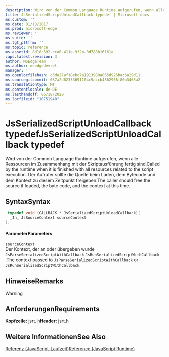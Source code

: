 ```yaml
---
description: Wird von der Common Language Runtime aufgerufen, wenn alle Ressourcen im Zusammenhang mit der Skriptausführung fertig sind. Der Aufrufer sollte die Quelle beim Laden, dem Bytecode und dem Kontext zu diesem Zeitpunkt freigeben.
title: JsSerializedScriptUnloadCallback typedef | Microsoft docs
ms.custom: ''
ms.date: 01/18/2017
ms.prod: microsoft-edge
ms.reviewer: ''
ms.suite: ''
ms.tgt_pltfrm: ''
ms.topic: reference
ms.assetid: 8d18c392-cca0-411e-9f2b-0d788b16161a
caps.latest.revision: 3
author: MSEdgeTeam
ms.author: msedgedevrel
manager: ''
ms.openlocfilehash: c3da27af18ebc7a1913980a865d926bac6a29d11
ms.sourcegitcommit: 037a2d62333691104c9accb4862968f80a3465a2
ms.translationtype: MT
ms.contentlocale: de-DE
ms.lasthandoff: 06/18/2020
ms.locfileid: "10751940"
---
```

# <span data-ttu-id="50c01-104">JsSerializedScriptUnloadCallback typedef</span><span class="sxs-lookup"><span data-stu-id="50c01-104">JsSerializedScriptUnloadCallback typedef</span></span>
<span data-ttu-id="50c01-105">Wird von der Common Language Runtime aufgerufen, wenn alle Ressourcen im Zusammenhang mit der Skriptausführung fertig sind.</span><span class="sxs-lookup"><span data-stu-id="50c01-105">Called by the runtime when it is finished with all resources related to the script execution.</span></span> <span data-ttu-id="50c01-106">Der Aufrufer sollte die Quelle beim Laden, dem Bytecode und dem Kontext zu diesem Zeitpunkt freigeben.</span><span class="sxs-lookup"><span data-stu-id="50c01-106">The caller should free the source if loaded, the byte code, and the context at this time.</span></span>  
  
## <span data-ttu-id="50c01-107">Syntax</span><span class="sxs-lookup"><span data-stu-id="50c01-107">Syntax</span></span>  
  
```cpp  
 typedef void (CALLBACK * JsSerializedScriptUnloadCallback)(  
  _In_ JsSourceContext sourceContext  
);  
```  
  
#### <span data-ttu-id="50c01-108">Parameter</span><span class="sxs-lookup"><span data-stu-id="50c01-108">Parameters</span></span>  
 `sourceContext`  
 <span data-ttu-id="50c01-109">Der Kontext, der an oder übergeben wurde `JsParseSerializedScriptWithCallback` `JsRunSerializedScriptWithCallback` .</span><span class="sxs-lookup"><span data-stu-id="50c01-109">The context passed to `JsParseSerializedScriptWithCallback` or `JsRunSerializedScriptWithCallback`.</span></span>  
  
## <span data-ttu-id="50c01-110">Hinweise</span><span class="sxs-lookup"><span data-stu-id="50c01-110">Remarks</span></span>  
  
> [!WARNING]
## <span data-ttu-id="50c01-111">Anforderungen</span><span class="sxs-lookup"><span data-stu-id="50c01-111">Requirements</span></span>  
 <span data-ttu-id="50c01-112">**Kopfzeile:** jsrt. h</span><span class="sxs-lookup"><span data-stu-id="50c01-112">**Header:** jsrt.h</span></span>  
  
## <span data-ttu-id="50c01-113">Weitere Informationen</span><span class="sxs-lookup"><span data-stu-id="50c01-113">See Also</span></span>  
 [<span data-ttu-id="50c01-114">Referenz (JavaScript-Laufzeit)</span><span class="sxs-lookup"><span data-stu-id="50c01-114">Reference (JavaScript Runtime)</span></span>](../chakra-hosting/reference-javascript-runtime.md)